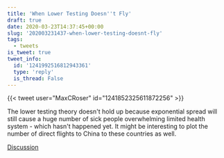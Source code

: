 ```yaml
---
title: 'When Lower Testing Doesn''t Fly'
draft: true
date: 2020-03-23T14:37:45+00:00
slug: '202003231437-when-lower-testing-doesnt-fly'
tags:
  - tweets
is_tweet: true
tweet_info:
  id: '1241992516812943361'
  type: 'reply'
  is_thread: False
---
```




{{< tweet user="MaxCRoser" id="1241852325611872256" >}}

The lower testing theory doesn't hold up because exponential spread will still cause a huge number of sick people overwhelming limited health system - which hasn't happened yet. It might be interesting to plot the number of direct flights to China to these countries as well.

[Discussion](https://x.com/sytelus/status/1241992516812943361)
